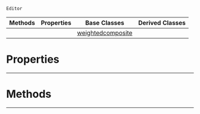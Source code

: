 `Editor`

|Methods|Properties|Base Classes|Derived Classes|
|---|---|---|---|
| | |[weightedcomposite](https://github.com/ArendDanielek/ZeroDocsTest/blob/master/code_reference/class_reference/weightedcomposite.markdown)| |


 #  Properties


---  
 #  Methods


---  
 
  
  
  
  
  
  
  

 